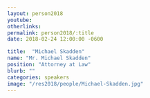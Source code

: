 ```yaml
---
layout: person2018
youtube: 
otherlinks: 
permalink: person2018/:title
date: 2018-02-24 12:00:00 -0600

title:  "Michael Skadden"
name: "Mr. Michael Skadden"
position: "Attorney at Law"
blurb: ""
categories: speakers
image: "/res2018/people/Michael-Skadden.jpg"
---
```


